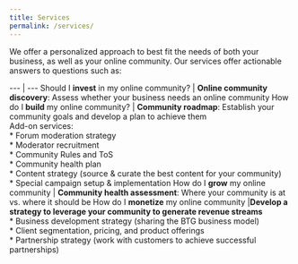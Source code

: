 ```yaml
---
title: Services
permalink: /services/
---
```


We offer a personalized approach to best fit the needs of both your
business, as well as your online community. Our services offer
actionable answers to questions such as:

--- | ---
Should I **invest** in my online community? | **Online community discovery**: Assess whether your business needs an online community
How do I **build** my online community? | **Community roadmap**: Establish your community goals and develop a plan to achieve them<br/>Add-on services:<br/>* Forum moderation strategy<br/>* Moderator recruitment<br/>* Community Rules and ToS<br/>* Community health plan<br/>* Content strategy (source &amp; curate the best content for your community)<br/>* Special campaign setup &amp; implementation
How do I **grow** my online community | **Community health assessment**: Where your community is at vs. where it should be
How do I **monetize** my online community |**Develop a strategy to leverage your community to generate revenue streams**<br/>* Business development strategy (sharing the BTG business model)<br/>* Client segmentation, pricing, and product offerings<br/>* Partnership strategy (work with customers to achieve successful partnerships)
